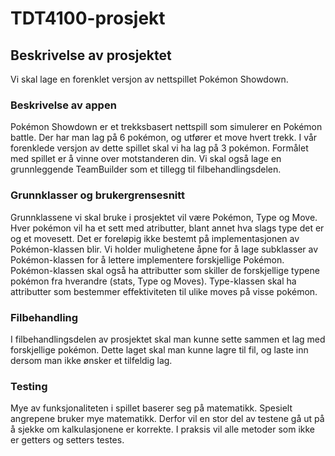 # TDT4100-prosjekt

## Beskrivelse av prosjektet

Vi skal lage en forenklet versjon av nettspillet Pokémon Showdown.

### Beskrivelse av appen

Pokémon Showdown er et trekksbasert nettspill som simulerer en Pokémon battle. Der har man lag på 6 pokémon, og utfører et move hvert trekk. I vår forenklede versjon av dette spillet skal vi ha lag på 3 pokémon. Formålet med spillet er å vinne over motstanderen din. Vi skal også lage en grunnleggende TeamBuilder som et tillegg til filbehandlingsdelen.

### Grunnklasser og brukergrensesnitt

Grunnklassene vi skal bruke i prosjektet vil være Pokémon, Type og Move. Hver pokémon vil ha et sett med atributter, blant annet hva slags type det er og et movesett. Det er foreløpig ikke bestemt på implementasjonen av Pokémon-klassen blir. Vi holder mulighetene åpne for å lage subklasser av Pokémon-klassen for å lettere implementere forskjellige Pokémon. Pokémon-klassen skal også ha attributter som skiller de forskjellige typene pokémon fra hverandre (stats, Type og Moves). Type-klassen skal ha attributter som bestemmer effektiviteten til ulike moves på visse pokémon.

### Filbehandling

I filbehandlingsdelen av prosjektet skal man kunne sette sammen et lag med forskjellige pokémon. Dette laget skal man kunne lagre til fil, og laste inn dersom man ikke ønsker et tilfeldig lag.

### Testing

Mye av funksjonaliteten i spillet baserer seg på matematikk. Spesielt angrepene bruker mye matematikk. Derfor vil en stor del av testene gå ut på å sjekke om kalkulasjonene er korrekte. I praksis vil alle metoder som ikke er getters og setters testes.
